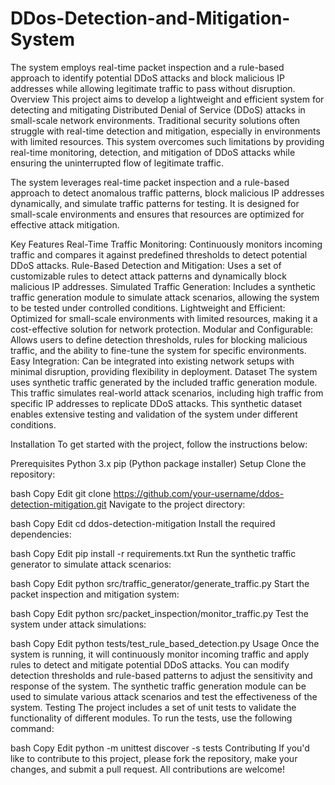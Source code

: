 # DDos-Detection-and-Mitigation-System
The system employs real-time packet inspection and a rule-based approach to identify potential DDoS attacks and block malicious IP addresses while allowing legitimate traffic to pass without disruption.
Overview
This project aims to develop a lightweight and efficient system for detecting and mitigating Distributed Denial of Service (DDoS) attacks in small-scale network environments. Traditional security solutions often struggle with real-time detection and mitigation, especially in environments with limited resources. This system overcomes such limitations by providing real-time monitoring, detection, and mitigation of DDoS attacks while ensuring the uninterrupted flow of legitimate traffic.

The system leverages real-time packet inspection and a rule-based approach to detect anomalous traffic patterns, block malicious IP addresses dynamically, and simulate traffic patterns for testing. It is designed for small-scale environments and ensures that resources are optimized for effective attack mitigation.

Key Features
Real-Time Traffic Monitoring: Continuously monitors incoming traffic and compares it against predefined thresholds to detect potential DDoS attacks.
Rule-Based Detection and Mitigation: Uses a set of customizable rules to detect attack patterns and dynamically block malicious IP addresses.
Simulated Traffic Generation: Includes a synthetic traffic generation module to simulate attack scenarios, allowing the system to be tested under controlled conditions.
Lightweight and Efficient: Optimized for small-scale environments with limited resources, making it a cost-effective solution for network protection.
Modular and Configurable: Allows users to define detection thresholds, rules for blocking malicious traffic, and the ability to fine-tune the system for specific environments.
Easy Integration: Can be integrated into existing network setups with minimal disruption, providing flexibility in deployment.
Dataset
The system uses synthetic traffic generated by the included traffic generation module. This traffic simulates real-world attack scenarios, including high traffic from specific IP addresses to replicate DDoS attacks. This synthetic dataset enables extensive testing and validation of the system under different conditions.

Installation
To get started with the project, follow the instructions below:

Prerequisites
Python 3.x
pip (Python package installer)
Setup
Clone the repository:

bash
Copy
Edit
git clone https://github.com/your-username/ddos-detection-mitigation.git
Navigate to the project directory:

bash
Copy
Edit
cd ddos-detection-mitigation
Install the required dependencies:

bash
Copy
Edit
pip install -r requirements.txt
Run the synthetic traffic generator to simulate attack scenarios:

bash
Copy
Edit
python src/traffic_generator/generate_traffic.py
Start the packet inspection and mitigation system:

bash
Copy
Edit
python src/packet_inspection/monitor_traffic.py
Test the system under attack simulations:

bash
Copy
Edit
python tests/test_rule_based_detection.py
Usage
Once the system is running, it will continuously monitor incoming traffic and apply rules to detect and mitigate potential DDoS attacks.
You can modify detection thresholds and rule-based patterns to adjust the sensitivity and response of the system.
The synthetic traffic generation module can be used to simulate various attack scenarios and test the effectiveness of the system.
Testing
The project includes a set of unit tests to validate the functionality of different modules. To run the tests, use the following command:

bash
Copy
Edit
python -m unittest discover -s tests
Contributing
If you'd like to contribute to this project, please fork the repository, make your changes, and submit a pull request. All contributions are welcome!

